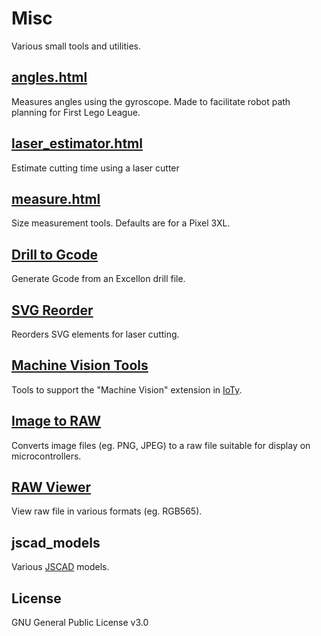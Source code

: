 Misc
===
Various small tools and utilities.

## [angles.html](https://quirkycort.github.io/misc/angles.html)
Measures angles using the gyroscope.
Made to facilitate robot path planning for First Lego League.

## [laser_estimator.html](https://quirkycort.github.io/misc/laser_estimator.html)
Estimate cutting time using a laser cutter

## [measure.html](https://quirkycort.github.io/misc/measure.html)
Size measurement tools. Defaults are for a Pixel 3XL.

## [Drill to Gcode](https://quirkycort.github.io/misc/drill_to_gcode.html)
Generate Gcode from an Excellon drill file.

## [SVG Reorder](https://quirkycort.github.io/misc/svg_reorder.html)
Reorders SVG elements for laser cutting.

## [Machine Vision Tools](https://github.com/QuirkyCort/misc/tree/main/machine_vision)
Tools to support the "Machine Vision" extension in [IoTy](https://quirkycort.github.io/IoTy/public/editor.html).

## [Image to RAW](https://quirkycort.github.io/misc/image_to_raw.html)
Converts image files (eg. PNG, JPEG) to a raw file suitable for display on microcontrollers.

## [RAW Viewer](https://quirkycort.github.io/misc/raw_viewer.html)
View raw file in various formats (eg. RGB565).

## jscad_models
Various [JSCAD](https://github.com/jscad/OpenJSCAD.org) models.

License
---
GNU General Public License v3.0